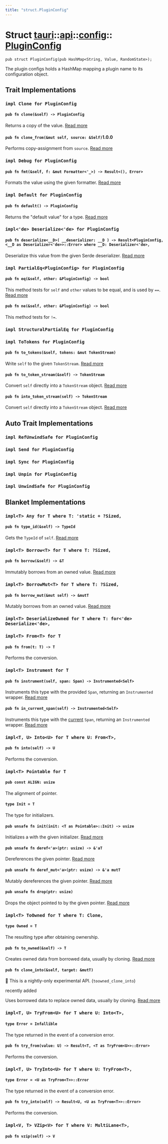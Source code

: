 ```yaml
---
title: "struct.PluginConfig"
---
```


# Struct [tauri](/docs/api/rust/tauri/../../index.html)::​[api](/docs/api/rust/tauri/../index.html)::​[config](/docs/api/rust/tauri/index.html)::​[PluginConfig](/docs/api/rust/tauri/)

    pub struct PluginConfig(pub HashMap<String, Value, RandomState>);

The plugin configs holds a HashMap mapping a plugin name to its configuration object.

## Trait Implementations

### `impl Clone for PluginConfig`

#### `pub fn clone(&self) -> PluginConfig`

Returns a copy of the value. [Read more](https://doc.rust-lang.org/nightly/core/clone/trait.Clone.html#tymethod.clone)

#### `pub fn clone_from(&mut self, source: &Self)`1.0.0

Performs copy-assignment from `source`. [Read more](https://doc.rust-lang.org/nightly/core/clone/trait.Clone.html#method.clone_from)

### `impl Debug for PluginConfig`

#### `pub fn fmt(&self, f: &mut Formatter<'_>) -> Result<(), Error>`

Formats the value using the given formatter. [Read more](https://doc.rust-lang.org/nightly/core/fmt/trait.Debug.html#tymethod.fmt)

### `impl Default for PluginConfig`

#### `pub fn default() -> PluginConfig`

Returns the "default value" for a type. [Read more](https://doc.rust-lang.org/nightly/core/default/trait.Default.html#tymethod.default)

### `impl<'de> Deserialize<'de> for PluginConfig`

#### `pub fn deserialize<__D>( __deserializer: __D ) -> Result<PluginConfig, <__D as Deserializer<'de>>::Error> where __D: Deserializer<'de>,`

Deserialize this value from the given Serde deserializer. [Read more](https://docs.rs/serde/1.0.125/serde/de/trait.Deserialize.html#tymethod.deserialize)

### `impl PartialEq<PluginConfig> for PluginConfig`

#### `pub fn eq(&self, other: &PluginConfig) -> bool`

This method tests for `self` and `other` values to be equal, and is used by `==`. [Read more](https://doc.rust-lang.org/nightly/core/cmp/trait.PartialEq.html#tymethod.eq)

#### `pub fn ne(&self, other: &PluginConfig) -> bool`

This method tests for `!=`.

### `impl StructuralPartialEq for PluginConfig`

### `impl ToTokens for PluginConfig`

#### `pub fn to_tokens(&self, tokens: &mut TokenStream)`

Write `self` to the given `TokenStream`. [Read more](https://docs.rs/quote/1.0.9/quote/to_tokens/trait.ToTokens.html#tymethod.to_tokens)

#### `pub fn to_token_stream(&self) -> TokenStream`

Convert `self` directly into a `TokenStream` object. [Read more](https://docs.rs/quote/1.0.9/quote/to_tokens/trait.ToTokens.html#method.to_token_stream)

#### `pub fn into_token_stream(self) -> TokenStream`

Convert `self` directly into a `TokenStream` object. [Read more](https://docs.rs/quote/1.0.9/quote/to_tokens/trait.ToTokens.html#method.into_token_stream)

## Auto Trait Implementations

### `impl RefUnwindSafe for PluginConfig`

### `impl Send for PluginConfig`

### `impl Sync for PluginConfig`

### `impl Unpin for PluginConfig`

### `impl UnwindSafe for PluginConfig`

## Blanket Implementations

### `impl<T> Any for T where T: 'static + ?Sized,`

#### `pub fn type_id(&self) -> TypeId`

Gets the `TypeId` of `self`. [Read more](https://doc.rust-lang.org/nightly/core/any/trait.Any.html#tymethod.type_id)

### `impl<T> Borrow<T> for T where T: ?Sized,`

#### `pub fn borrow(&self) -> &T`

Immutably borrows from an owned value. [Read more](https://doc.rust-lang.org/nightly/core/borrow/trait.Borrow.html#tymethod.borrow)

### `impl<T> BorrowMut<T> for T where T: ?Sized,`

#### `pub fn borrow_mut(&mut self) -> &mutT`

Mutably borrows from an owned value. [Read more](https://doc.rust-lang.org/nightly/core/borrow/trait.BorrowMut.html#tymethod.borrow_mut)

### `impl<T> DeserializeOwned for T where T: for<'de> Deserialize<'de>,`

### `impl<T> From<T> for T`

#### `pub fn from(t: T) -> T`

Performs the conversion.

### `impl<T> Instrument for T`

#### `pub fn instrument(self, span: Span) -> Instrumented<Self>`

Instruments this type with the provided `Span`, returning an `Instrumented` wrapper. [Read more](https://docs.rs/tracing/0.1.25/tracing/instrument/trait.Instrument.html#method.instrument)

#### `pub fn in_current_span(self) -> Instrumented<Self>`

Instruments this type with the [current](/docs/api/rust/tauri/../struct.Span.html#method.current) `Span`, returning an `Instrumented` wrapper. [Read more](https://docs.rs/tracing/0.1.25/tracing/instrument/trait.Instrument.html#method.in_current_span)

### `impl<T, U> Into<U> for T where U: From<T>,`

#### `pub fn into(self) -> U`

Performs the conversion.

### `impl<T> Pointable for T`

#### `pub const ALIGN: usize`

The alignment of pointer.

#### `type Init = T`

The type for initializers.

#### `pub unsafe fn init(init: <T as Pointable>::Init) -> usize`

Initializes a with the given initializer. [Read more](/docs/api/rust/tauri/about:blank#tymethod.init)

#### `pub unsafe fn deref<'a>(ptr: usize) -> &'aT`

Dereferences the given pointer. [Read more](/docs/api/rust/tauri/about:blank#tymethod.deref)

#### `pub unsafe fn deref_mut<'a>(ptr: usize) -> &'a mutT`

Mutably dereferences the given pointer. [Read more](/docs/api/rust/tauri/about:blank#tymethod.deref_mut)

#### `pub unsafe fn drop(ptr: usize)`

Drops the object pointed to by the given pointer. [Read more](/docs/api/rust/tauri/about:blank#tymethod.drop)

### `impl<T> ToOwned for T where T: Clone,`

#### `type Owned = T`

The resulting type after obtaining ownership.

#### `pub fn to_owned(&self) -> T`

Creates owned data from borrowed data, usually by cloning. [Read more](https://doc.rust-lang.org/nightly/alloc/borrow/trait.ToOwned.html#tymethod.to_owned)

#### `pub fn clone_into(&self, target: &mutT)`

🔬 This is a nightly-only experimental API. (`toowned_clone_into`)

recently added

Uses borrowed data to replace owned data, usually by cloning. [Read more](https://doc.rust-lang.org/nightly/alloc/borrow/trait.ToOwned.html#method.clone_into)

### `impl<T, U> TryFrom<U> for T where U: Into<T>,`

#### `type Error = Infallible`

The type returned in the event of a conversion error.

#### `pub fn try_from(value: U) -> Result<T, <T as TryFrom<U>>::Error>`

Performs the conversion.

### `impl<T, U> TryInto<U> for T where U: TryFrom<T>,`

#### `type Error = <U as TryFrom<T>>::Error`

The type returned in the event of a conversion error.

#### `pub fn try_into(self) -> Result<U, <U as TryFrom<T>>::Error>`

Performs the conversion.

### `impl<V, T> VZip<V> for T where V: MultiLane<T>,`

#### `pub fn vzip(self) -> V`
